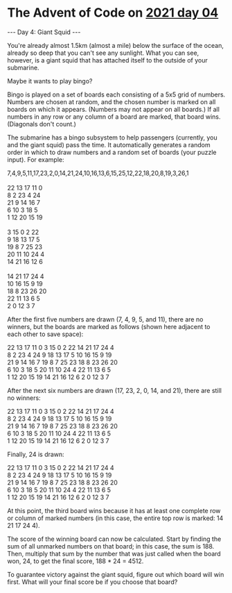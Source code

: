 # The Advent of Code on [2021 day 04](https://adventofcode.com/2021/day/4)

--- Day 4: Giant Squid ---

You're already almost 1.5km (almost a mile) below the surface of the ocean, already so deep that you can't see any sunlight. What you can see, however, is a giant squid that has attached itself to the outside of your submarine.

Maybe it wants to play bingo?

Bingo is played on a set of boards each consisting of a 5x5 grid of numbers. Numbers are chosen at random, and the chosen number is marked on all boards on which it appears. (Numbers may not appear on all boards.) If all numbers in any row or any column of a board are marked, that board wins. (Diagonals don't count.)

The submarine has a bingo subsystem to help passengers (currently, you and the giant squid) pass the time. It automatically generates a random order in which to draw numbers and a random set of boards (your puzzle input). For example:

7,4,9,5,11,17,23,2,0,14,21,24,10,16,13,6,15,25,12,22,18,20,8,19,3,26,1\
\
22 13 17 11  0\
 8  2 23  4 24\
21  9 14 16  7\
 6 10  3 18  5\
 1 12 20 15 19\
\
 3 15  0  2 22\
 9 18 13 17  5\
19  8  7 25 23\
20 11 10 24  4\
14 21 16 12  6\
\
14 21 17 24  4\
10 16 15  9 19\
18  8 23 26 20\
22 11 13  6  5\
 2  0 12  3  7

After the first five numbers are drawn (7, 4, 9, 5, and 11), there are no winners, but the boards are marked as follows (shown here adjacent to each other to save space):

22 13 17 11  0         3 15  0  2 22        14 21 17 24  4\
 8  2 23  4 24         9 18 13 17  5        10 16 15  9 19\
21  9 14 16  7        19  8  7 25 23        18  8 23 26 20\
 6 10  3 18  5        20 11 10 24  4        22 11 13  6  5\
 1 12 20 15 19        14 21 16 12  6         2  0 12  3  7

After the next six numbers are drawn (17, 23, 2, 0, 14, and 21), there are still no winners:

22 13 17 11  0         3 15  0  2 22        14 21 17 24  4\
 8  2 23  4 24         9 18 13 17  5        10 16 15  9 19\
21  9 14 16  7        19  8  7 25 23        18  8 23 26 20\
 6 10  3 18  5        20 11 10 24  4        22 11 13  6  5\
 1 12 20 15 19        14 21 16 12  6         2  0 12  3  7

Finally, 24 is drawn:

22 13 17 11  0         3 15  0  2 22        14 21 17 24  4\
 8  2 23  4 24         9 18 13 17  5        10 16 15  9 19\
21  9 14 16  7        19  8  7 25 23        18  8 23 26 20\
 6 10  3 18  5        20 11 10 24  4        22 11 13  6  5\
 1 12 20 15 19        14 21 16 12  6         2  0 12  3  7

At this point, the third board wins because it has at least one complete row or column of marked numbers (in this case, the entire top row is marked: 14 21 17 24  4).

The score of the winning board can now be calculated. Start by finding the sum of all unmarked numbers on that board; in this case, the sum is 188. Then, multiply that sum by the number that was just called when the board won, 24, to get the final score, 188 * 24 = 4512.

To guarantee victory against the giant squid, figure out which board will win first. What will your final score be if you choose that board?